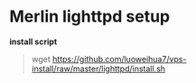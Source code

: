 # Merlin lighttpd setup

**install script**
> wget https://github.com/luoweihua7/vps-install/raw/master/lighttpd/install.sh
